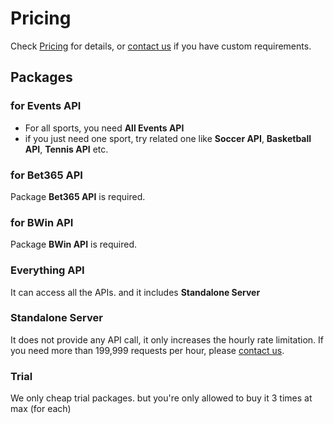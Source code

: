 # Pricing

Check [Pricing](https://betsapi.com/mm/pricing) for details, or [contact us](https://betsapi.com/contactus) if you have custom requirements.

## Packages

### for Events API

 * For all sports, you need **All Events API**
 * if you just need one sport, try related one like **Soccer API**, **Basketball API**, **Tennis API** etc.

### for Bet365 API

Package **Bet365 API** is required.

### for BWin API

Package **BWin API** is required.

### Everything API

It can access all the APIs. and it includes **Standalone Server**

### Standalone Server

It does not provide any API call, it only increases the hourly rate limitation. If you need more than 199,999 requests per hour, please [contact us](https://betsapi.com/contactus).

### Trial

We only cheap trial packages. but you're only allowed to buy it 3 times at max (for each)
